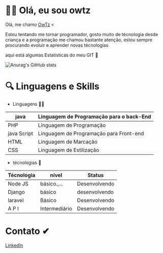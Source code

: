 # 🙋‍♂️ Olá, eu sou owtz
 Olá, me chamo [OwTz](https://github.com/OwTz/) <
<p> Estou tentando me tornar programador, gosto muito de técnologia desde criança e a programação me chamou bastante atenção, estou sempre procurando evoluir e aprender novas técnologias </p>

aqui está algumas Estatisticas do meu GIT 👋

![Anurag's GitHub stats](https://github-readme-stats.vercel.app/api?username=Owtz&show_icons=true&theme=transparent)


# 🔍 Linguagens e Skills

- Linguagens 👨‍💻
  
| java | Linguagem de Programação para o back-End |
|---|---|
| PHP | Linguagem de Programação  |
|java Script |  Linguagem de Programação para Front-end|
| HTML | Linguagem de Marcação  |
| CSS | Linguagem de Estilização  |

- técnologias  📂

| Técnologia | nível| Status|
|---|---|---- |
|Node JS| básico.,...  | Desenvolvendo|
|Django | básico |desenvolvendo|
|laravel | Básico | Desenvolvendo |
| A P I | Intermediário | Desenvolvendo |


# Contato ✔

[LinkedIn](https://www.linkedin.com/in/sergiotechenicalti/) 
